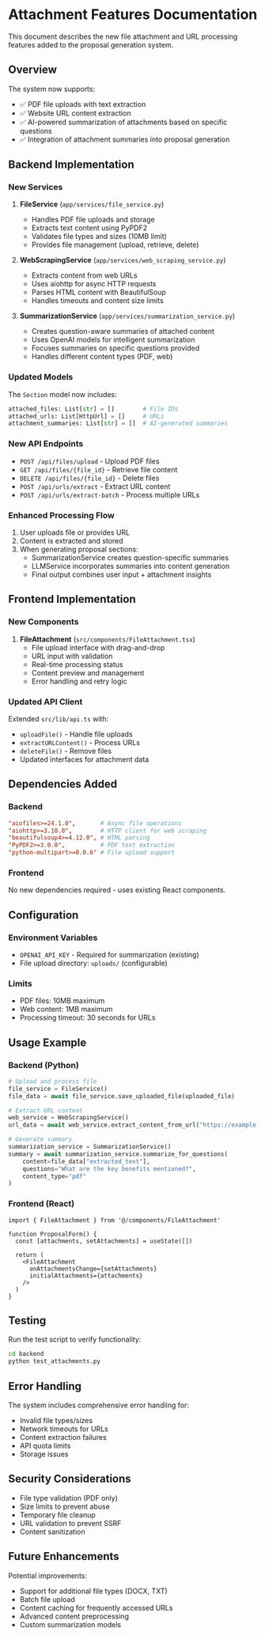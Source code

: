 # Attachment Features Documentation

This document describes the new file attachment and URL processing features added to the proposal generation system.

## Overview

The system now supports:
- ✅ PDF file uploads with text extraction
- ✅ Website URL content extraction
- ✅ AI-powered summarization of attachments based on specific questions
- ✅ Integration of attachment summaries into proposal generation

## Backend Implementation

### New Services

1. **FileService** (`app/services/file_service.py`)
   - Handles PDF file uploads and storage
   - Extracts text content using PyPDF2
   - Validates file types and sizes (10MB limit)
   - Provides file management (upload, retrieve, delete)

2. **WebScrapingService** (`app/services/web_scraping_service.py`)
   - Extracts content from web URLs
   - Uses aiohttp for async HTTP requests
   - Parses HTML content with BeautifulSoup
   - Handles timeouts and content size limits

3. **SummarizationService** (`app/services/summarization_service.py`)
   - Creates question-aware summaries of attached content
   - Uses OpenAI models for intelligent summarization
   - Focuses summaries on specific questions provided
   - Handles different content types (PDF, web)

### Updated Models

The `Section` model now includes:
```python
attached_files: List[str] = []        # File IDs
attached_urls: List[HttpUrl] = []     # URLs
attachment_summaries: List[str] = []  # AI-generated summaries
```

### New API Endpoints

- `POST /api/files/upload` - Upload PDF files
- `GET /api/files/{file_id}` - Retrieve file content
- `DELETE /api/files/{file_id}` - Delete files
- `POST /api/urls/extract` - Extract URL content
- `POST /api/urls/extract-batch` - Process multiple URLs

### Enhanced Processing Flow

1. User uploads file or provides URL
2. Content is extracted and stored
3. When generating proposal sections:
   - SummarizationService creates question-specific summaries
   - LLMService incorporates summaries into content generation
   - Final output combines user input + attachment insights

## Frontend Implementation

### New Components

1. **FileAttachment** (`src/components/FileAttachment.tsx`)
   - File upload interface with drag-and-drop
   - URL input with validation
   - Real-time processing status
   - Content preview and management
   - Error handling and retry logic

### Updated API Client

Extended `src/lib/api.ts` with:
- `uploadFile()` - Handle file uploads
- `extractURLContent()` - Process URLs
- `deleteFile()` - Remove files
- Updated interfaces for attachment data

## Dependencies Added

### Backend
```toml
"aiofiles>=24.1.0",       # Async file operations
"aiohttp>=3.10.0",        # HTTP client for web scraping
"beautifulsoup4>=4.12.0", # HTML parsing
"PyPDF2>=3.0.0",          # PDF text extraction
"python-multipart>=0.0.6" # File upload support
```

### Frontend
No new dependencies required - uses existing React components.

## Configuration

### Environment Variables
- `OPENAI_API_KEY` - Required for summarization (existing)
- File upload directory: `uploads/` (configurable)

### Limits
- PDF files: 10MB maximum
- Web content: 1MB maximum
- Processing timeout: 30 seconds for URLs

## Usage Example

### Backend (Python)
```python
# Upload and process file
file_service = FileService()
file_data = await file_service.save_uploaded_file(uploaded_file)

# Extract URL content
web_service = WebScrapingService()
url_data = await web_service.extract_content_from_url("https://example.com")

# Generate summary
summarization_service = SummarizationService()
summary = await summarization_service.summarize_for_questions(
    content=file_data["extracted_text"],
    questions="What are the key benefits mentioned?",
    content_type="pdf"
)
```

### Frontend (React)
```tsx
import { FileAttachment } from '@/components/FileAttachment'

function ProposalForm() {
  const [attachments, setAttachments] = useState([])
  
  return (
    <FileAttachment
      onAttachmentsChange={setAttachments}
      initialAttachments={attachments}
    />
  )
}
```

## Testing

Run the test script to verify functionality:
```bash
cd backend
python test_attachments.py
```

## Error Handling

The system includes comprehensive error handling for:
- Invalid file types/sizes
- Network timeouts for URLs
- Content extraction failures
- API quota limits
- Storage issues

## Security Considerations

- File type validation (PDF only)
- Size limits to prevent abuse
- Temporary file cleanup
- URL validation to prevent SSRF
- Content sanitization

## Future Enhancements

Potential improvements:
- Support for additional file types (DOCX, TXT)
- Batch file upload
- Content caching for frequently accessed URLs
- Advanced content preprocessing
- Custom summarization models
